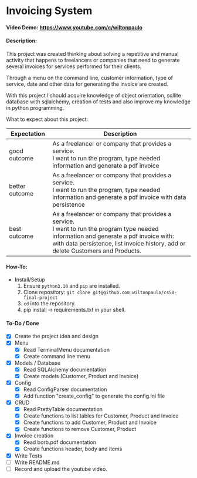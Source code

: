 # Invoicing System

#### Video Demo: https://www.youtube.com/c/wiltonpaulo

#### Description:

This project was created thinking about solving a repetitive and manual activity that happens to freelancers or companies that need to generate several invoices for services performed for their clients.

Through a menu on the command line, customer information, type of service, date and other data for generating the invoice are created.

With this project I should acquire knowledge of object orientation, sqllite database with sqlalchemy, creation of tests and also improve my knowledge in python programming.

What to expect about this project:

| Expectation    | Description                                                                                                                                                                                                                       |
| -------------- | --------------------------------------------------------------------------------------------------------------------------------------------------------------------------------------------------------------------------------- |
| good outcome   | As a freelancer or company that provides a service.<br> I want to run the program, type needed information and generate a pdf invoice                                                                                             |
| better outcome | As a freelancer or company that provides a service.<br> I want to run the program, type needed information and generate a pdf invoice with data persistence                                                                       |
| best outcome   | As a freelancer or company that provides a service.<br> I want to run the program type needed information and generate a pdf invoice with:<br> with data persistence, list invoice history, add or delete Customers and Products. |

#### How-To:

- Install/Setup
  1. Ensure `python3.10` and `pip` are installed.
  2. Clone repository: `git clone git@github.com:wiltonpaulo/cs50-final-project`
  3. `cd` into the repository.
  4. pip install -r requirements.txt in your shell.

#### To-Do / Done

- [x] Create the project idea and design
- [x] Menu
  - [x] Read TerminalMenu documentation
  - [x] Create command line menu
- [x] Models / Database
  - [x] Read SQLAlchemy documentation
  - [x] Create models (Customer, Product and Invoice)
- [x] Config
  - [x] Read ConfigParser documentation
  - [x] Add function "create_config" to generate the config.ini file
- [x] CRUD
  - [x] Read PrettyTable documentation
  - [x] Create functions to list tables for Customer, Product and Invoice
  - [x] Create functions to add Customer, Product and Invoice
  - [x] Create functions to remove Customer, Product
- [x] Invoice creation
  - [x] Read borb.pdf documentation
  - [x] Create functions header, body and items
- [x] Write Tests
- [ ] Write README.md
- [ ] Record and upload the youtube video.

